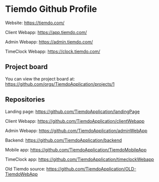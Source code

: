 # Tiemdo Github Profile

Website: <https://tiemdo.com/>

Client Webapp: <https://app.tiemdo.com/>

Admin Webapp: <https://admin.tiemdo.com/>

TimeClock Webapp: <https://clock.tiemdo.com/>

## Project board

You can view the project board at: <https://github.com/orgs/TiemdoApplication/projects/1>

## Repositories

Landing page: <https://github.com/TiemdoApplication/landingPage>

Client Webapp: <https://github.com/TiemdoApplication/clientWebapp>

Admin Webapp: <https://github.com/TiemdoApplication/adminWebApp>

Backend: <https://github.com/TiemdoApplication/backend>

Mobile app: <https://github.com/TiemdoApplication/TiemdoMobileApp>

TimeClock app: <https://github.com/TiemdoApplication/timeclockWebapp>

Old Tiemdo source: <https://github.com/TiemdoApplication/OLD-TiemdoWebApp>
